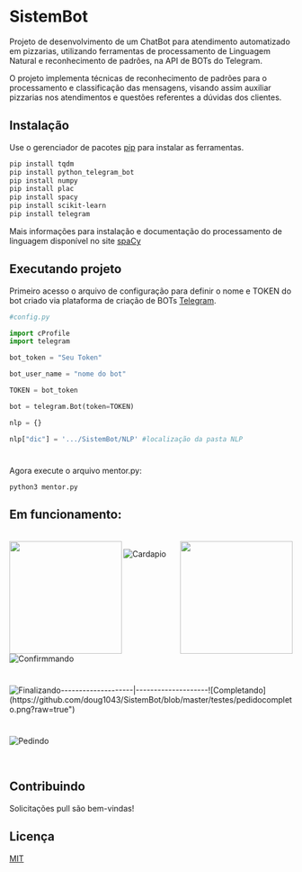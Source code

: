 # SistemBot

Projeto de desenvolvimento de um ChatBot para atendimento automatizado em pizzarias, utilizando ferramentas de processamento de Linguagem Natural e reconhecimento de padrões, na API de BOTs do Telegram. 

O projeto implementa técnicas de reconhecimento de padrões para o processamento
e classificação das mensagens, visando assim auxiliar pizzarias nos atendimentos e questões
referentes a dúvidas dos clientes.

## Instalação

Use o gerenciador de pacotes [pip](https://pip.pypa.io/en/stable/) para instalar as ferramentas.

```bash
pip install tqdm
pip install python_telegram_bot
pip install numpy
pip install plac
pip install spacy
pip install scikit-learn
pip install telegram
```

Mais informações para instalação e documentação do processamento de linguagem disponível no site [spaCy](https://spacy.io/usage)

## Executando projeto
Primeiro acesso o arquivo de configuração para definir o nome e TOKEN do bot criado via plataforma de criação de BOTs [Telegram](https://core.telegram.org/bots/api).

```python
#config.py

import cProfile
import telegram

bot_token = "Seu Token"

bot_user_name = "nome do bot"

TOKEN = bot_token

bot = telegram.Bot(token=TOKEN)

nlp = {}

nlp["dic"] = '.../SistemBot/NLP' #localização da pasta NLP
```
#
Agora execute o arquivo mentor.py:

```
python3 mentor.py
```
## Em funcionamento:
<br>
<img src="https://github.com/doug1043/SistemBot/blob/master/testes/cardapio.png?raw="true"" min-width="200px" max-width="200px" width="200px" align="left">  <img src="https://github.com/doug1043/SistemBot/blob/master/testes/confirma.png?raw="true"" min-width="200px" max-width="200px" width="200px" align="right">

![Cardapio](https://github.com/doug1043/SistemBot/blob/master/testes/cardapio.png?raw="true")  ![Confirmmando](https://github.com/doug1043/SistemBot/blob/master/testes/confirma.png?raw=true")
 # 
![Finalizando](https://github.com/doug1043/SistemBot/blob/master/testes/finalizado.png?raw=true")--------------------|--------------------![Completando](https://github.com/doug1043/SistemBot/blob/master/testes/pedidocompleto.png?raw=true")
 # 
![Pedindo](https://github.com/doug1043/SistemBot/blob/master/testes/pedidopizza.png?raw=true")
  
<br>

## Contribuindo
Solicitações pull são bem-vindas!

## Licença
[MIT](https://choosealicense.com/licenses/mit/)

